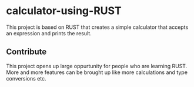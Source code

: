 # calculator-using-RUST

This project is based on RUST that creates a simple calculator that accepts an expression and prints the result.

## Contribute
This project opens up large oppurtunity for people who are learning RUST.
More and more features can be brought up like more calculations and type conversions etc.


